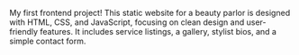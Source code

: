 My first frontend project! This static website for a beauty parlor is designed with HTML, CSS, and JavaScript, focusing on clean design and user-friendly features. It includes service listings, a gallery, stylist bios, and a simple contact form.
